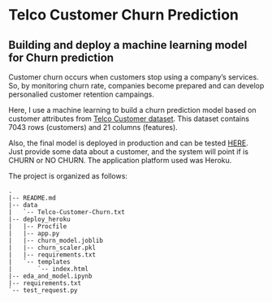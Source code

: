 # Telco Customer Churn Prediction
## Building and deploy a machine learning model for Churn prediction

Customer churn occurs when customers stop using a company’s services. So, by monitoring churn rate, companies become prepared and can develop personalied customer retention campaings.

Here, I use a machine learning to build a churn prediction model based on customer attributes from <a href="https://www.kaggle.com/blastchar/telco-customer-churn" target="_blank">Telco Customer dataset</a>. This dataset contains 7043 rows (customers) and 21 columns (features).

Also, the final model is deployed in production and can be tested <a href="https://telco-churn-app.herokuapp.com/" target="_blank">HERE<a/>. Just provide some data about a customer, and the system will point if is CHURN or NO CHURN.
The application platform used was Heroku.

The project is organized as follows:

```
.
|-- README.md
|-- data
|   `-- Telco-Customer-Churn.txt
|-- deploy_heroku
|   |-- Procfile
|   |-- app.py
|   |-- churn_model.joblib
|   |-- churn_scaler.pkl
|   |-- requirements.txt
|   `-- templates
|       `-- index.html
|-- eda_and_model.ipynb
|-- requirements.txt
`-- test_request.py
```
